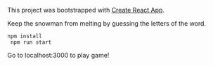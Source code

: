 This project was bootstrapped with [Create React App](https://github.com/facebookincubator/create-react-app).

Keep the snowman from melting by guessing the letters of the word.

<code>npm install<br/>
npm run start</code>

Go to localhost:3000 to play game!


